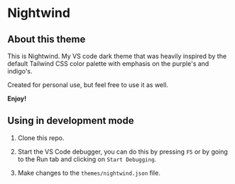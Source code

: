 # Nightwind

## About this theme

This is Nightwind. My VS code dark theme that was heavily inspired by the default Tailwind CSS color palette with emphasis on the purple's and indigo's.

Created for personal use, but feel free to use it as well.

**Enjoy!**

## Using in development mode

1. Clone this repo.

2. Start the VS Code debugger, you can do this by pressing `F5` or by going to the Run tab and clicking on `Start Debugging`.

3. Make changes to the `themes/nightwind.json` file.